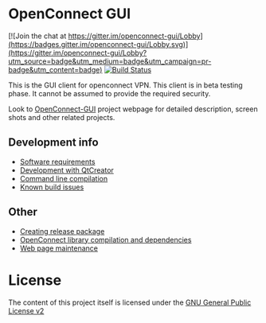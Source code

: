 # OpenConnect GUI

[![Join the chat at https://gitter.im/openconnect-gui/Lobby](https://badges.gitter.im/openconnect-gui/Lobby.svg)](https://gitter.im/openconnect-gui/Lobby?utm_source=badge&utm_medium=badge&utm_campaign=pr-badge&utm_content=badge) 
[![Build Status](https://travis-ci.org/openconnect/openconnect-gui.svg?branch=master)](https://travis-ci.org/openconnect/openconnect-gui)

This is the GUI client for openconnect VPN.
This client is in beta testing phase. It cannot be assumed to provide
the required security.

Look to [OpenConnect-GUI](http://openconnect.github.io/openconnect-gui/) project webpage for detailed description, screen shots and other related projects.

## Development info
- [Software requirements](README_sw_requirements.md)
- [Development with QtCreator](README_dev_QtCreator.md)
- [Command line compilation](README_dev_commandLine.md)
- [Known build issues](README_known_build_issues.md)

## Other
- [Creating release package](README_release.md)
- [OpenConnect library compilation and dependencies](README_openconnect.md)
- [Web page maintenance](README_webpage.md)

# License
The content of this project itself is licensed under the [GNU General Public License v2](LICENSE.txt)





